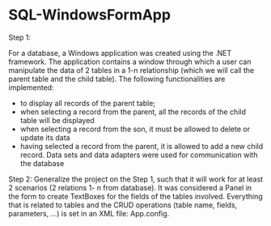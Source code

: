 # SQL-WindowsFormApp
Step 1:

For a database, a Windows application was created using the .NET framework. The application contains a window through which a user can manipulate the data of 2 tables in a 1-n relationship (which we will call the parent table and the child table). The following functionalities are implemented:
- to display all records of the parent table;
- when selecting a record from the parent, all the records of the child table will be displayed
- when selecting a record from the son, it must be allowed to delete or update its data
- having selected a record from the parent, it is allowed to add a new child record.
Data sets and data adapters were used for communication with the database

Step 2:
Generalize the project on the Step 1, such that it will work for at least 2 scenarios (2 relations 1- n from database).
It was considered a Panel in the form to create TextBoxes for the fields of the tables involved.
Everything that is related to tables and the CRUD operations (table name, fields, parameters, ...) is set in an XML file: App.config.
